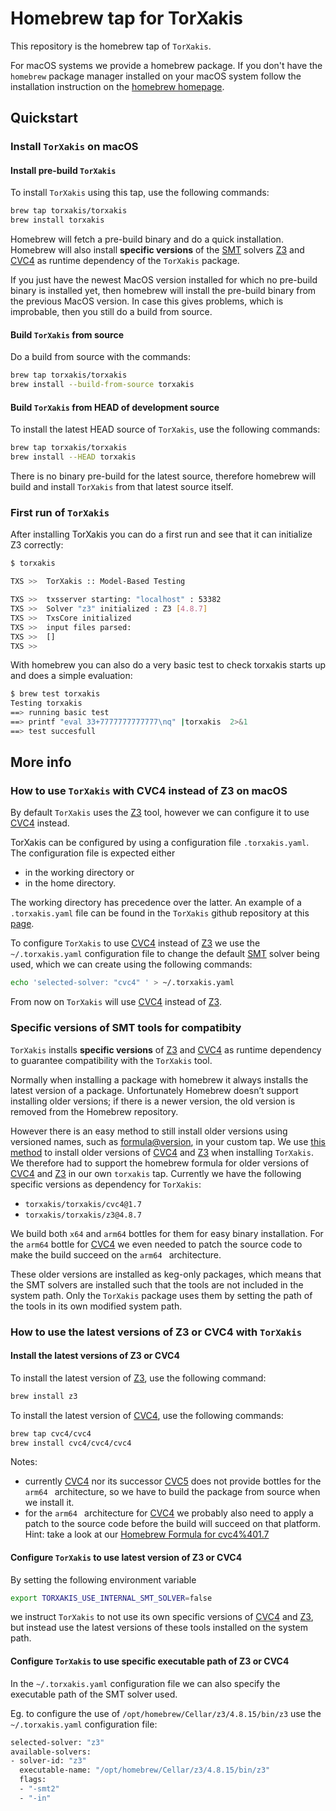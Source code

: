 # Homebrew tap for TorXakis

This repository is the homebrew tap of `TorXakis`. 

For macOS systems we provide a homebrew package. If you don't have the `homebrew` package manager installed on your macOS
system follow the installation instruction on the [homebrew homepage](https://brew.sh/).

## Quickstart ##


### Install `TorXakis` on macOS ###

#### Install pre-build `TorXakis` ####

To install `TorXakis` using this tap, use the following commands:

```sh
brew tap torxakis/torxakis
brew install torxakis
```
Homebrew will fetch a pre-build binary and do a quick installation. 
Homebrew will also install **specific versions** of the [SMT][1] solvers [Z3][3] and [CVC4][2]  as runtime dependency of the  `TorXakis` package. 

If you just have the newest MacOS version installed for which no pre-build binary is installed yet, then homebrew will install the pre-build binary from the previous MacOS version. In case this gives problems, which is improbable, then you still do a build from source. 

#### Build `TorXakis` from source ####

Do a build from source with the commands: 

```sh
brew tap torxakis/torxakis
brew install --build-from-source torxakis
```

#### Build `TorXakis` from HEAD of development source ####

To install the latest HEAD source of `TorXakis`, use the following commands: 

```sh
brew tap torxakis/torxakis
brew install --HEAD torxakis
```
There is no binary pre-build for the latest source, therefore homebrew will build and install `TorXakis` from that latest source itself.

### First run of `TorXakis` ###

After installing TorXakis you can do a first run and see that it can initialize Z3 correctly:

```sh
$ torxakis

TXS >>  TorXakis :: Model-Based Testing

TXS >>  txsserver starting: "localhost" : 53382
TXS >>  Solver "z3" initialized : Z3 [4.8.7]
TXS >>  TxsCore initialized
TXS >>  input files parsed:
TXS >>  []
TXS >>
```

With homebrew you can also do a very basic test to check torxakis starts up and does a simple evaluation:

```sh
$ brew test torxakis
Testing torxakis
==> running basic test
==> printf "eval 33+7777777777777\nq" |torxakis  2>&1
==> test succesfull
```



## More info ##


### How to use `TorXakis` with CVC4 instead of Z3 on macOS ###

By default `TorXakis` uses the [Z3][3] tool, however we can configure it to use [CVC4][2] instead.

TorXakis can be configured by using a configuration file `.torxakis.yaml`.
The configuration file is expected either

* in the working directory or
* in the home directory.

The working directory has precedence over the latter. An example of a `.torxakis.yaml` file can be found in the `TorXakis` github repository at this [page][5].
   
To configure `TorXakis` to use [CVC4][2] instead of [Z3][3] we use the `~/.torxakis.yaml` configuration file to change the default [SMT][1] solver being used, which we can create  using the following commands:

```sh
echo 'selected-solver: "cvc4" ' > ~/.torxakis.yaml
```

From now on `TorXakis` will use [CVC4][2]  instead of [Z3][3].
 
 
### Specific versions of SMT tools for compatibity  ###

`TorXakis` installs **specific versions** of  [Z3][3] and [CVC4][2] as runtime dependency to guarantee compatibility with the `TorXakis` tool. 

Normally when installing a package with homebrew it always installs the latest version of a package. Unfortunately Homebrew doesn’t support installing older versions; if there is a newer version, the old version is removed from the Homebrew repository. 

However there is an easy method to still install older versions using versioned names, such as [formula@version][6], in your custom tap.
We use [this method][6] to install older versions of [CVC4][2]  and [Z3][3] when installing `TorXakis`. We therefore had to support the homebrew formula for older versions of [CVC4][2]  and [Z3][3] in our own `torxakis` tap. Currently we have the following specific versions as dependency for `TorXakis`:

* `torxakis/torxakis/cvc4@1.7` 
* `torxakis/torxakis/z3@4.8.7`  
 
We build both `x64` and `arm64` bottles for them for easy binary installation. For the `arm64` bottle for  [CVC4][2] we even needed to patch the source code to make the build succeed on the `arm64 ` architecture.

These older versions are installed as keg-only packages, which means that the SMT solvers are installed such that the tools are not included in the system path. Only the  `TorXakis` package uses them by setting the path of the tools in its own modified system path.

### How to use the latest versions of Z3 or CVC4 with `TorXakis` ###

#### Install the latest versions of Z3 or CVC4  #####

To install the latest version of [Z3][3], use the following command: 

```sh
brew install z3
```

To install the latest version of [CVC4][2], use the following commands: 

```sh
brew tap cvc4/cvc4
brew install cvc4/cvc4/cvc4
```

Notes: 

* currently [CVC4][2] nor its successor [CVC5][7] does not provide bottles for the `arm64 ` architecture, so we have to build the package from source when we install it. 
* for the `arm64 ` architecture for [CVC4][2] we probably also need to apply a patch to the source code before the build will succeed on that platform. 
Hint: take a look at our [Homebrew Formula for cvc4%401.7][8] 

#### Configure `TorXakis` to use latest version of Z3 or CVC4  ####

By setting the following environment variable

```sh
export TORXAKIS_USE_INTERNAL_SMT_SOLVER=false
```

we instruct `TorXakis` to not use its own specific versions of [CVC4][2]  and [Z3][3], but instead use the latest versions of these tools installed on the system path. 

#### Configure `TorXakis` to use specific executable path of Z3 or CVC4  ####

In the `~/.torxakis.yaml` configuration file we can also specify the executable path of the SMT solver used. 
 
Eg. to configure the use of `/opt/homebrew/Cellar/z3/4.8.15/bin/z3` use the `~/.torxakis.yaml` configuration file:

```sh
selected-solver: "z3"
available-solvers:
- solver-id: "z3"
  executable-name: "/opt/homebrew/Cellar/z3/4.8.15/bin/z3"
  flags:
  - "-smt2"
  - "-in"
```


[1]: https://en.wikipedia.org/wiki/Satisfiability_modulo_theories
[2]: https://cvc4.github.io
[3]: https://github.com/Z3Prover/z3
[4]: http://formulae.brew.sh/formula/antlr@3
[5]: https://github.com/TorXakis/TorXakis/blob/develop/.torxakis.yaml
[6]: https://docs.brew.sh/Versions
[7]: https://cvc5.github.io
[8]: https://github.com/TorXakis/homebrew-TorXakis/blob/master/Formula/cvc4%401.7.rb
